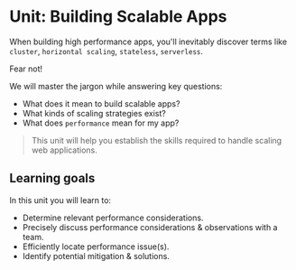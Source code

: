 # Unit: Building Scalable Apps

When building high performance apps, you'll inevitably discover terms like `cluster`, `horizontal scaling`, `stateless`, `serverless`.

Fear not!

We will master the jargon while answering key questions:

- What does it mean to build scalable apps?
- What kinds of scaling strategies exist?
- What does `performance` mean for my app?


> This unit will help you establish the skills required to handle scaling web applications.

## Learning goals

In this unit you will learn to:

- Determine relevant performance considerations.
- Precisely discuss performance considerations & observations with a team.
- Efficiently locate performance issue(s).
- Identify potential mitigation & solutions.


